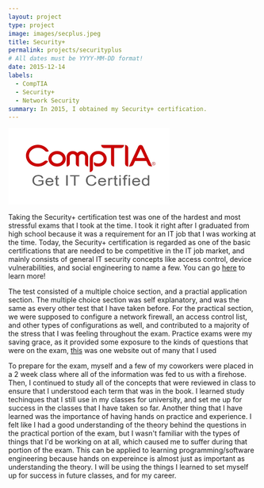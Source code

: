 ```yaml
---
layout: project
type: project
image: images/secplus.jpeg
title: Security+
permalink: projects/securityplus
# All dates must be YYYY-MM-DD format!
date: 2015-12-14
labels:
  - CompTIA
  - Security+
  - Network Security
summary: In 2015, I obtained my Security+ certification.
---
```


<img class="ui image" src="/images/comptia.png">

Taking the Security+ certification test was one of the hardest and most stressful exams that I took at the time. I took it right after I graduated from high school because it was a requirement for an IT job that I was working at the time. Today, the Security+ certification is regarded as one of the basic certifications that are needed to be competitive in the IT job market, and mainly consists of general IT security concepts like access control, device vulnerabilities, and social engineering to name a few. You can go [here](https://certification.comptia.org/certifications/security) to learn more!

The test consisted of a multiple choice section, and a practial application section. The multiple choice section was self explanatory, and was the same as every other test that I have taken before. For the practical section, we were supposed to configure a network firewall, an access control list, and other types of configurations as well, and contributed to a majority of the stress that I was feeling throughout the exam. Practice exams were my saving grace, as it provided some exposure to the kinds of questions that were on the exam, [this](https://www.examcompass.com/comptia-security-plus-practice-test-1-exam-sy0-501) was one website out of many that I used

To prepare for the exam, myself and a few of my coworkers were placed in a 2 week class where all of the information was fed to us with a firehose. Then, I continued to study all of the concepts that were reviewed in class to ensure that I understood each term that was in the book. I learned study techinques that I still use in my classes for university, and set me up for success in the classes that I have taken so far. Another thing that I have learned was the importance of having hands on practice and experience. I felt like I had a good understanding of the theory behind the questions in the practical portion of the exam, but I wasn't familiar with the types of things that I'd be working on at all, which caused me to suffer during that portion of the exam. This can be applied to learning programming/software engineering because hands on expereince is almost just as important as understanding the theory. I will be using the things I learned to set myself up for success in future classes, and for my career. 

